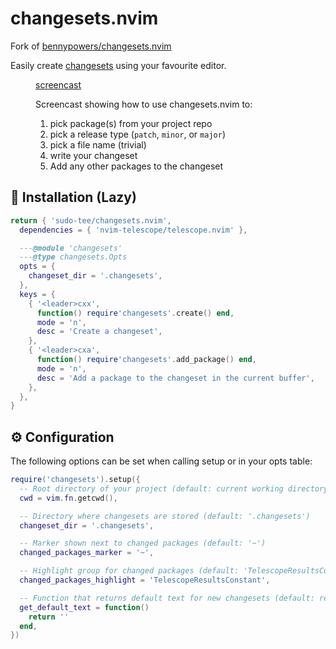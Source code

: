 
# changesets.nvim

Fork of [bennypowers/changesets.nvim](https://github.com/bennypowers/changesets.nvim)

Easily create [changesets][cs] using your favourite editor.

<figure>

  [screencast][screencast]

  <figcaption>

Screencast showing how to use changesets.nvim to:
1. pick package(s) from your project repo
2. pick a release type (`patch`, `minor`, or `major`)
3. pick a file name (trivial)
4. write your changeset
5. Add any other packages to the changeset

  </figcaption>
</figure>

## 🛌 Installation (Lazy)

```lua
return { 'sudo-tee/changesets.nvim',
  dependencies = { 'nvim-telescope/telescope.nvim' },

  ---@module 'changesets'
  ---@type changesets.Opts
  opts = {
    changeset_dir = '.changesets',
  },
  keys = {
    { '<leader>cxx',
      function() require'changesets'.create() end,
      mode = 'n',
      desc = 'Create a changeset',
    },
    { '<leader>cxa',
      function() require'changesets'.add_package() end,
      mode = 'n',
      desc = 'Add a package to the changeset in the current buffer',
    },
  },
}
```


## ⚙️ Configuration

The following options can be set when calling setup or in your opts table:

```lua
require('changesets').setup({
  -- Root directory of your project (default: current working directory)
  cwd = vim.fn.getcwd(),

  -- Directory where changesets are stored (default: '.changesets')
  changeset_dir = '.changesets',

  -- Marker shown next to changed packages (default: '~')
  changed_packages_marker = '~',

  -- Highlight group for changed packages (default: 'TelescopeResultsConstant')
  changed_packages_highlight = 'TelescopeResultsConstant',

  -- Function that returns default text for new changesets (default: returns empty string)
  get_default_text = function()
    return ''
  end,
}) 
```

[cs]: https://github.com/changesets/changesets
[screencast]: https://github.com/bennypowers/changesets.nvim/assets/1466420/ac1e670a-9be9-4177-99d7-8ae7033c2822
